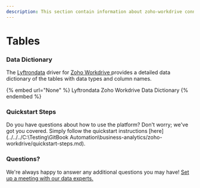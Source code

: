 ```yaml
---
description: This section contain information about zoho-workdrive connector tables information
---
```


# Tables

### Data Dictionary

The [Lyftrondata](https://www.lyftrondata.com/) driver for [Zoho Workdrive](None/)[ ](https://www.lyftrondata.com/integration/zoho-workdrive/)provides a detailed data dictionary of the tables with data types and column names.

{% embed url="None" %}
Lyftrondata Zoho Workdrive Data Dictionary
{% endembed %}

### Quickstart Steps

Do you have questions about how to use the platform? Don't worry; we've got you covered. Simply follow the quickstart instructions [here](../../../C:\Testing\GitBook Automation\business-analytics/zoho-workdrive/quickstart-steps.md).

### Questions? <a href="#questions" id="questions"></a>

We're always happy to answer any additional questions you may have! [Set up a meeting with our data experts.](https://www.lyftrondata.com/book-a-meeting/)


